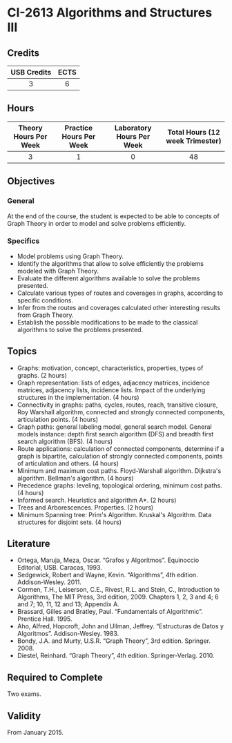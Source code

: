 # CI-2613 Algorithms and Structures III

## Credits

| USB Credits | ECTS |
|:-----------:|:----:|
|      3      |   6  |

## Hours

| Theory Hours Per Week | Practice Hours Per Week | Laboratory Hours Per Week | Total Hours (12 week Trimester) |
|:---------------------:|:-----------------------:|:-------------------------:|:-------------------------------:|
|           3           |            1            |             0             |                48               |

## Objectives

### General

At the end of the course, the student is expected to be able to concepts of Graph Theory in order to model and solve problems efficiently.

### Specifics

* Model problems using Graph Theory.
* Identify the algorithms that allow to solve efficiently the problems modeled with Graph Theory.
* Evaluate the different algorithms available to solve the problems presented.
* Calculate various types of routes and coverages in graphs, according to specific conditions.
* Infer from the routes and coverages calculated other interesting results from Graph Theory.
* Establish the possible modifications to be made to the classical algorithms to solve the problems presented.

## Topics

* Graphs: motivation, concept, characteristics, properties, types of graphs. (2 hours)
* Graph representation: lists of edges, adjacency matrices, incidence matrices, adjacency lists, incidence lists. Impact of the underlying structures in the implementation. (4 hours)
* Connectivity in graphs: paths, cycles, routes, reach, transitive closure, Roy Warshall algorithm, connected and strongly connected components, articulation points. (4 hours)
* Graph paths: general labeling model, general search model. General models instance: depth first search algorithm (DFS) and breadth first search algorithm (BFS). (4 hours)
* Route applications: calculation of connected components, determine if a graph is bipartite, calculation of strongly connected components, points of articulation and others. (4 hours)
* Minimum and maximum cost paths. Floyd-Warshall algorithm. Dijkstra's algorithm. Bellman's algorithm. (4 hours)
* Precedence graphs: leveling, topological ordering, minimum cost paths. (4 hours)
* Informed search. Heuristics and algorithm A*. (2 hours)
* Trees and Arborescences. Properties. (2 hours)
* Minimum Spanning tree: Prim's Algorithm. Kruskal's Algorithm. Data structures for disjoint sets. (4 hours)

## Literature

* Ortega, Maruja, Meza, Oscar. “Grafos y Algoritmos”. Equinoccio Editorial, USB. Caracas, 1993.
* Sedgewick, Robert and Wayne, Kevin. “Algorithms”, 4th edition. Addison-Wesley. 2011.
* Cormen, T.H., Leiserson, C.E., Rivest, R.L. and Stein, C., Introduction to Algorithms, The MIT Press, 3rd edition, 2009. Chapters 1, 2, 3 and 4; 6 and 7; 10, 11, 12 and 13; Appendix A.
* Brassard, Gilles and Bratley, Paul. “Fundamentals of Algorithmic”. Prentice Hall. 1995.
* Aho, Alfred, Hopcroft, John and Ullman, Jeffrey. “Estructuras de Datos y Algoritmos”. Addison-Wesley. 1983.
* Bondy, J.A. and Murty, U.S.R. “Graph Theory”, 3rd edition. Springer. 2008.
* Diestel, Reinhard. “Graph Theory”, 4th edition. Springer-Verlag. 2010.

## Required to Complete

Two exams.

## Validity

From January 2015.
